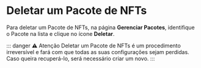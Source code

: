 # Deletar um Pacote de NFTs
Para deletar um Pacote de NFTs, na página **Gerenciar Pacotes**, identifique o Pacote na lista e clique no ícone **Deletar**.

::: danger ⚠️ <dangerblocktitle>Atenção</dangerblocktitle>
<dangerblocktext>Deletar um Pacote de NFTs é um procedimento irreversível e fará com que todas as suas configurações sejam perdidas. Caso queira recuperá-lo, será necessário criar um novo.</dangerblocktext>
:::